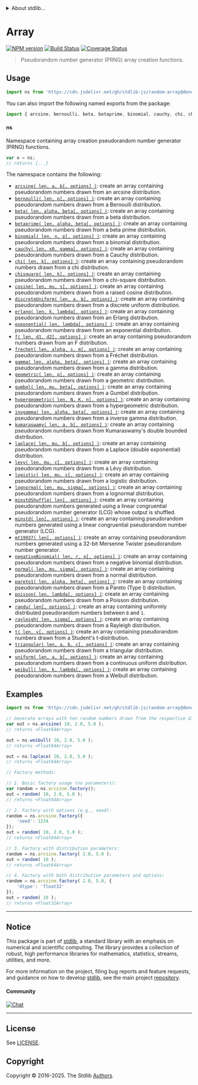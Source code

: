 <!--

@license Apache-2.0

Copyright (c) 2023 The Stdlib Authors.

Licensed under the Apache License, Version 2.0 (the "License");
you may not use this file except in compliance with the License.
You may obtain a copy of the License at

   http://www.apache.org/licenses/LICENSE-2.0

Unless required by applicable law or agreed to in writing, software
distributed under the License is distributed on an "AS IS" BASIS,
WITHOUT WARRANTIES OR CONDITIONS OF ANY KIND, either express or implied.
See the License for the specific language governing permissions and
limitations under the License.

-->


<details>
  <summary>
    About stdlib...
  </summary>
  <p>We believe in a future in which the web is a preferred environment for numerical computation. To help realize this future, we've built stdlib. stdlib is a standard library, with an emphasis on numerical and scientific computation, written in JavaScript (and C) for execution in browsers and in Node.js.</p>
  <p>The library is fully decomposable, being architected in such a way that you can swap out and mix and match APIs and functionality to cater to your exact preferences and use cases.</p>
  <p>When you use stdlib, you can be absolutely certain that you are using the most thorough, rigorous, well-written, studied, documented, tested, measured, and high-quality code out there.</p>
  <p>To join us in bringing numerical computing to the web, get started by checking us out on <a href="https://github.com/stdlib-js/stdlib">GitHub</a>, and please consider <a href="https://opencollective.com/stdlib">financially supporting stdlib</a>. We greatly appreciate your continued support!</p>
</details>

# Array

[![NPM version][npm-image]][npm-url] [![Build Status][test-image]][test-url] [![Coverage Status][coverage-image]][coverage-url] <!-- [![dependencies][dependencies-image]][dependencies-url] -->

> Pseudorandom number generator (PRNG) array creation functions.



<section class="usage">

## Usage

```javascript
import ns from 'https://cdn.jsdelivr.net/gh/stdlib-js/random-array@deno/mod.js';
```

You can also import the following named exports from the package:

```javascript
import { arcsine, bernoulli, beta, betaprime, binomial, cauchy, chi, chisquare, cosine, discreteUniform, erlang, exponential, f, frechet, gamma, geometric, gumbel, hypergeometric, invgamma, kumaraswamy, laplace, levy, logistic, lognormal, minstd, minstdShuffle, mt19937, negativeBinomial, normal, pareto1, poisson, randu, rayleigh, t, tools, triangular, uniform, weibull } from 'https://cdn.jsdelivr.net/gh/stdlib-js/random-array@deno/mod.js';
```

#### ns

Namespace containing array creation pseudorandom number generator (PRNG) functions.

```javascript
var o = ns;
// returns {...}
```

The namespace contains the following:

<!-- <toc pattern="*"> -->

<div class="namespace-toc">

-   <span class="signature">[`arcsine( len, a, b[, options] )`][@stdlib/random/array/arcsine]</span><span class="delimiter">: </span><span class="description">create an array containing pseudorandom numbers drawn from an arcsine distribution.</span>
-   <span class="signature">[`bernoulli( len, p[, options] )`][@stdlib/random/array/bernoulli]</span><span class="delimiter">: </span><span class="description">create an array containing pseudorandom numbers drawn from a Bernoulli distribution.</span>
-   <span class="signature">[`beta( len, alpha, beta[, options] )`][@stdlib/random/array/beta]</span><span class="delimiter">: </span><span class="description">create an array containing pseudorandom numbers drawn from a beta distribution.</span>
-   <span class="signature">[`betaprime( len, alpha, beta[, options] )`][@stdlib/random/array/betaprime]</span><span class="delimiter">: </span><span class="description">create an array containing pseudorandom numbers drawn from a beta prime distribution.</span>
-   <span class="signature">[`binomial( len, n, p[, options] )`][@stdlib/random/array/binomial]</span><span class="delimiter">: </span><span class="description">create an array containing pseudorandom numbers drawn from a binomial distribution.</span>
-   <span class="signature">[`cauchy( len, x0, gamma[, options] )`][@stdlib/random/array/cauchy]</span><span class="delimiter">: </span><span class="description">create an array containing pseudorandom numbers drawn from a Cauchy distribution.</span>
-   <span class="signature">[`chi( len, k[, options] )`][@stdlib/random/array/chi]</span><span class="delimiter">: </span><span class="description">create an array containing pseudorandom numbers drawn from a chi distribution.</span>
-   <span class="signature">[`chisquare( len, k[, options] )`][@stdlib/random/array/chisquare]</span><span class="delimiter">: </span><span class="description">create an array containing pseudorandom numbers drawn from a chi-square distribution.</span>
-   <span class="signature">[`cosine( len, mu, s[, options] )`][@stdlib/random/array/cosine]</span><span class="delimiter">: </span><span class="description">create an array containing pseudorandom numbers drawn from a raised cosine distribution.</span>
-   <span class="signature">[`discreteUniform( len, a, b[, options] )`][@stdlib/random/array/discrete-uniform]</span><span class="delimiter">: </span><span class="description">create an array containing pseudorandom numbers drawn from a discrete uniform distribution.</span>
-   <span class="signature">[`erlang( len, k, lambda[, options] )`][@stdlib/random/array/erlang]</span><span class="delimiter">: </span><span class="description">create an array containing pseudorandom numbers drawn from an Erlang distribution.</span>
-   <span class="signature">[`exponential( len, lambda[, options] )`][@stdlib/random/array/exponential]</span><span class="delimiter">: </span><span class="description">create an array containing pseudorandom numbers drawn from an exponential distribution.</span>
-   <span class="signature">[`f( len, d1, d2[, options] )`][@stdlib/random/array/f]</span><span class="delimiter">: </span><span class="description">create an array containing pseudorandom numbers drawn from an F distribution.</span>
-   <span class="signature">[`frechet( len, alpha, s, m[, options] )`][@stdlib/random/array/frechet]</span><span class="delimiter">: </span><span class="description">create an array containing pseudorandom numbers drawn from a Fréchet distribution.</span>
-   <span class="signature">[`gamma( len, alpha, beta[, options] )`][@stdlib/random/array/gamma]</span><span class="delimiter">: </span><span class="description">create an array containing pseudorandom numbers drawn from a gamma distribution.</span>
-   <span class="signature">[`geometric( len, p[, options] )`][@stdlib/random/array/geometric]</span><span class="delimiter">: </span><span class="description">create an array containing pseudorandom numbers drawn from a geometric distribution.</span>
-   <span class="signature">[`gumbel( len, mu, beta[, options] )`][@stdlib/random/array/gumbel]</span><span class="delimiter">: </span><span class="description">create an array containing pseudorandom numbers drawn from a Gumbel distribution.</span>
-   <span class="signature">[`hypergeometric( len, N, K, n[, options] )`][@stdlib/random/array/hypergeometric]</span><span class="delimiter">: </span><span class="description">create an array containing pseudorandom numbers drawn from a hypergeometric distribution.</span>
-   <span class="signature">[`invgamma( len, alpha, beta[, options] )`][@stdlib/random/array/invgamma]</span><span class="delimiter">: </span><span class="description">create an array containing pseudorandom numbers drawn from a inverse gamma distribution.</span>
-   <span class="signature">[`kumaraswamy( len, a, b[, options] )`][@stdlib/random/array/kumaraswamy]</span><span class="delimiter">: </span><span class="description">create an array containing pseudorandom numbers drawn from Kumaraswamy's double bounded distribution.</span>
-   <span class="signature">[`laplace( len, mu, b[, options] )`][@stdlib/random/array/laplace]</span><span class="delimiter">: </span><span class="description">create an array containing pseudorandom numbers drawn from a Laplace (double exponential) distribution.</span>
-   <span class="signature">[`levy( len, mu, c[, options] )`][@stdlib/random/array/levy]</span><span class="delimiter">: </span><span class="description">create an array containing pseudorandom numbers drawn from a Lévy distribution.</span>
-   <span class="signature">[`logistic( len, mu, s[, options] )`][@stdlib/random/array/logistic]</span><span class="delimiter">: </span><span class="description">create an array containing pseudorandom numbers drawn from a logistic distribution.</span>
-   <span class="signature">[`lognormal( len, mu, sigma[, options] )`][@stdlib/random/array/lognormal]</span><span class="delimiter">: </span><span class="description">create an array containing pseudorandom numbers drawn from a lognormal distribution.</span>
-   <span class="signature">[`minstdShuffle( len[, options] )`][@stdlib/random/array/minstd-shuffle]</span><span class="delimiter">: </span><span class="description">create an array containing pseudorandom numbers generated using a linear congruential pseudorandom number generator (LCG) whose output is shuffled.</span>
-   <span class="signature">[`minstd( len[, options] )`][@stdlib/random/array/minstd]</span><span class="delimiter">: </span><span class="description">create an array containing pseudorandom numbers generated using a linear congruential pseudorandom number generator (LCG).</span>
-   <span class="signature">[`mt19937( len[, options] )`][@stdlib/random/array/mt19937]</span><span class="delimiter">: </span><span class="description">create an array containing pseudorandom numbers generated using a 32-bit Mersenne Twister pseudorandom number generator.</span>
-   <span class="signature">[`negativeBinomial( len, r, p[, options] )`][@stdlib/random/array/negative-binomial]</span><span class="delimiter">: </span><span class="description">create an array containing pseudorandom numbers drawn from a negative binomial distribution.</span>
-   <span class="signature">[`normal( len, mu, sigma[, options] )`][@stdlib/random/array/normal]</span><span class="delimiter">: </span><span class="description">create an array containing pseudorandom numbers drawn from a normal distribution.</span>
-   <span class="signature">[`pareto1( len, alpha, beta[, options] )`][@stdlib/random/array/pareto-type1]</span><span class="delimiter">: </span><span class="description">create an array containing pseudorandom numbers drawn from a Pareto (Type I) distribution.</span>
-   <span class="signature">[`poisson( len, lambda[, options] )`][@stdlib/random/array/poisson]</span><span class="delimiter">: </span><span class="description">create an array containing pseudorandom numbers drawn from a Poisson distribution.</span>
-   <span class="signature">[`randu( len[, options] )`][@stdlib/random/array/randu]</span><span class="delimiter">: </span><span class="description">create an array containing uniformly distributed pseudorandom numbers between `0` and `1`.</span>
-   <span class="signature">[`rayleigh( len, sigma[, options] )`][@stdlib/random/array/rayleigh]</span><span class="delimiter">: </span><span class="description">create an array containing pseudorandom numbers drawn from a Rayleigh distribution.</span>
-   <span class="signature">[`t( len, v[, options] )`][@stdlib/random/array/t]</span><span class="delimiter">: </span><span class="description">create an array containing pseudorandom numbers drawn from a Student's t-distribution.</span>
-   <span class="signature">[`triangular( len, a, b, c[, options] )`][@stdlib/random/array/triangular]</span><span class="delimiter">: </span><span class="description">create an array containing pseudorandom numbers drawn from a triangular distribution.</span>
-   <span class="signature">[`uniform( len, a, b[, options] )`][@stdlib/random/array/uniform]</span><span class="delimiter">: </span><span class="description">create an array containing pseudorandom numbers drawn from a continuous uniform distribution.</span>
-   <span class="signature">[`weibull( len, k, lambda[, options] )`][@stdlib/random/array/weibull]</span><span class="delimiter">: </span><span class="description">create an array containing pseudorandom numbers drawn from a Weibull distribution.</span>

</div>

<!-- </toc> -->

</section>

<!-- /.usage -->

<section class="examples">

## Examples

<!-- eslint no-undef: "error" -->

```javascript
import ns from 'https://cdn.jsdelivr.net/gh/stdlib-js/random-array@deno/mod.js';

// Generate arrays with ten random numbers drawn from the respective distributions:
var out = ns.arcsine( 10, 2.0, 5.0 );
// returns <Float64Array>

out = ns.weibull( 10, 2.0, 5.0 );
// returns <Float64Array>

out = ns.laplace( 10, 2.0, 5.0 );
// returns <Float64Array>

// Factory methods:

// 1. Basic factory usage (no parameters):
var random = ns.arcsine.factory();
out = random( 10, 2.0, 5.0 );
// returns <Float64Array>

// 2. Factory with options (e.g., seed):
random = ns.arcsine.factory({
    'seed': 1234
});
out = random( 10, 2.0, 5.0 );
// returns <Float64Array>

// 3. Factory with distribution parameters:
random = ns.arcsine.factory( 2.0, 5.0 );
out = random( 10 );
// returns <Float64Array>

// 4. Factory with both distribution parameters and options:
random = ns.arcsine.factory( 2.0, 5.0, {
    'dtype': 'float32'
});
out = random( 10 );
// returns <Float32Array>
```

</section>

<!-- /.examples -->

<!-- Section for related `stdlib` packages. Do not manually edit this section, as it is automatically populated. -->

<section class="related">

</section>

<!-- /.related -->

<!-- Section for all links. Make sure to keep an empty line after the `section` element and another before the `/section` close. -->


<section class="main-repo" >

* * *

## Notice

This package is part of [stdlib][stdlib], a standard library with an emphasis on numerical and scientific computing. The library provides a collection of robust, high performance libraries for mathematics, statistics, streams, utilities, and more.

For more information on the project, filing bug reports and feature requests, and guidance on how to develop [stdlib][stdlib], see the main project [repository][stdlib].

#### Community

[![Chat][chat-image]][chat-url]

---

## License

See [LICENSE][stdlib-license].


## Copyright

Copyright &copy; 2016-2025. The Stdlib [Authors][stdlib-authors].

</section>

<!-- /.stdlib -->

<!-- Section for all links. Make sure to keep an empty line after the `section` element and another before the `/section` close. -->

<section class="links">

[npm-image]: http://img.shields.io/npm/v/@stdlib/random-array.svg
[npm-url]: https://npmjs.org/package/@stdlib/random-array

[test-image]: https://github.com/stdlib-js/random-array/actions/workflows/test.yml/badge.svg?branch=main
[test-url]: https://github.com/stdlib-js/random-array/actions/workflows/test.yml?query=branch:main

[coverage-image]: https://img.shields.io/codecov/c/github/stdlib-js/random-array/main.svg
[coverage-url]: https://codecov.io/github/stdlib-js/random-array?branch=main

<!--

[dependencies-image]: https://img.shields.io/david/stdlib-js/random-array.svg
[dependencies-url]: https://david-dm.org/stdlib-js/random-array/main

-->

[chat-image]: https://img.shields.io/gitter/room/stdlib-js/stdlib.svg
[chat-url]: https://app.gitter.im/#/room/#stdlib-js_stdlib:gitter.im

[stdlib]: https://github.com/stdlib-js/stdlib

[stdlib-authors]: https://github.com/stdlib-js/stdlib/graphs/contributors

[umd]: https://github.com/umdjs/umd
[es-module]: https://developer.mozilla.org/en-US/docs/Web/JavaScript/Guide/Modules

[deno-url]: https://github.com/stdlib-js/random-array/tree/deno
[deno-readme]: https://github.com/stdlib-js/random-array/blob/deno/README.md
[umd-url]: https://github.com/stdlib-js/random-array/tree/umd
[umd-readme]: https://github.com/stdlib-js/random-array/blob/umd/README.md
[esm-url]: https://github.com/stdlib-js/random-array/tree/esm
[esm-readme]: https://github.com/stdlib-js/random-array/blob/esm/README.md
[branches-url]: https://github.com/stdlib-js/random-array/blob/main/branches.md

[stdlib-license]: https://raw.githubusercontent.com/stdlib-js/random-array/main/LICENSE

<!-- <toc-links> -->

[@stdlib/random/array/arcsine]: https://github.com/stdlib-js/random-array-arcsine/tree/deno

[@stdlib/random/array/bernoulli]: https://github.com/stdlib-js/random-array-bernoulli/tree/deno

[@stdlib/random/array/beta]: https://github.com/stdlib-js/random-array-beta/tree/deno

[@stdlib/random/array/betaprime]: https://github.com/stdlib-js/random-array-betaprime/tree/deno

[@stdlib/random/array/binomial]: https://github.com/stdlib-js/random-array-binomial/tree/deno

[@stdlib/random/array/cauchy]: https://github.com/stdlib-js/random-array-cauchy/tree/deno

[@stdlib/random/array/chi]: https://github.com/stdlib-js/random-array-chi/tree/deno

[@stdlib/random/array/chisquare]: https://github.com/stdlib-js/random-array-chisquare/tree/deno

[@stdlib/random/array/cosine]: https://github.com/stdlib-js/random-array-cosine/tree/deno

[@stdlib/random/array/discrete-uniform]: https://github.com/stdlib-js/random-array-discrete-uniform/tree/deno

[@stdlib/random/array/erlang]: https://github.com/stdlib-js/random-array-erlang/tree/deno

[@stdlib/random/array/exponential]: https://github.com/stdlib-js/random-array-exponential/tree/deno

[@stdlib/random/array/f]: https://github.com/stdlib-js/random-array-f/tree/deno

[@stdlib/random/array/frechet]: https://github.com/stdlib-js/random-array-frechet/tree/deno

[@stdlib/random/array/gamma]: https://github.com/stdlib-js/random-array-gamma/tree/deno

[@stdlib/random/array/geometric]: https://github.com/stdlib-js/random-array-geometric/tree/deno

[@stdlib/random/array/gumbel]: https://github.com/stdlib-js/random-array-gumbel/tree/deno

[@stdlib/random/array/hypergeometric]: https://github.com/stdlib-js/random-array-hypergeometric/tree/deno

[@stdlib/random/array/invgamma]: https://github.com/stdlib-js/random-array-invgamma/tree/deno

[@stdlib/random/array/kumaraswamy]: https://github.com/stdlib-js/random-array-kumaraswamy/tree/deno

[@stdlib/random/array/laplace]: https://github.com/stdlib-js/random-array-laplace/tree/deno

[@stdlib/random/array/levy]: https://github.com/stdlib-js/random-array-levy/tree/deno

[@stdlib/random/array/logistic]: https://github.com/stdlib-js/random-array-logistic/tree/deno

[@stdlib/random/array/lognormal]: https://github.com/stdlib-js/random-array-lognormal/tree/deno

[@stdlib/random/array/minstd-shuffle]: https://github.com/stdlib-js/random-array-minstd-shuffle/tree/deno

[@stdlib/random/array/minstd]: https://github.com/stdlib-js/random-array-minstd/tree/deno

[@stdlib/random/array/mt19937]: https://github.com/stdlib-js/random-array-mt19937/tree/deno

[@stdlib/random/array/negative-binomial]: https://github.com/stdlib-js/random-array-negative-binomial/tree/deno

[@stdlib/random/array/normal]: https://github.com/stdlib-js/random-array-normal/tree/deno

[@stdlib/random/array/pareto-type1]: https://github.com/stdlib-js/random-array-pareto-type1/tree/deno

[@stdlib/random/array/poisson]: https://github.com/stdlib-js/random-array-poisson/tree/deno

[@stdlib/random/array/randu]: https://github.com/stdlib-js/random-array-randu/tree/deno

[@stdlib/random/array/rayleigh]: https://github.com/stdlib-js/random-array-rayleigh/tree/deno

[@stdlib/random/array/t]: https://github.com/stdlib-js/random-array-t/tree/deno

[@stdlib/random/array/triangular]: https://github.com/stdlib-js/random-array-triangular/tree/deno

[@stdlib/random/array/uniform]: https://github.com/stdlib-js/random-array-uniform/tree/deno

[@stdlib/random/array/weibull]: https://github.com/stdlib-js/random-array-weibull/tree/deno

<!-- </toc-links> -->

</section>

<!-- /.links -->
